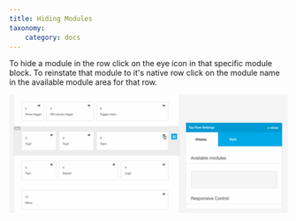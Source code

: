 ```yaml
---
title: Hiding Modules
taxonomy:
    category: docs
---
```


To hide a module in the row click on the eye icon in that specific module block. To reinstate that module to it's native row click on the module name in the available module area for that row.

![Hiding modules](hiding-modules.gif)